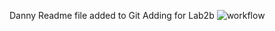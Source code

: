 Danny Readme file added to Git
Adding for Lab2b
![workflow](https://github.com/<UserName>/<RepositoryName>/actions/workflows/main.yml/badge.svg)
